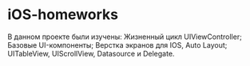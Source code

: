 # iOS-homeworks
В данном проекте были изучены: 
Жизненный цикл UIViewController;
Базовые UI-компоненты; 
Верстка экранов для IOS, Auto Layout;
UITableView, UIScrollView, Datasource и Delegate.
